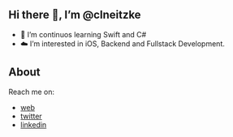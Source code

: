 ## Hi there 👋,  I’m @clneitzke

- 🔭 I’m continuos learning Swift and C# <br/>
- ☁️ I’m interested in iOS, Backend and Fullstack Development.

## About

Reach me on:
- [web](https://neitzke.ca/cl)
- [twitter](https://twitter.com/clneitzke/)
- [linkedin](https://linkedin.com/in/clneitzke/)


